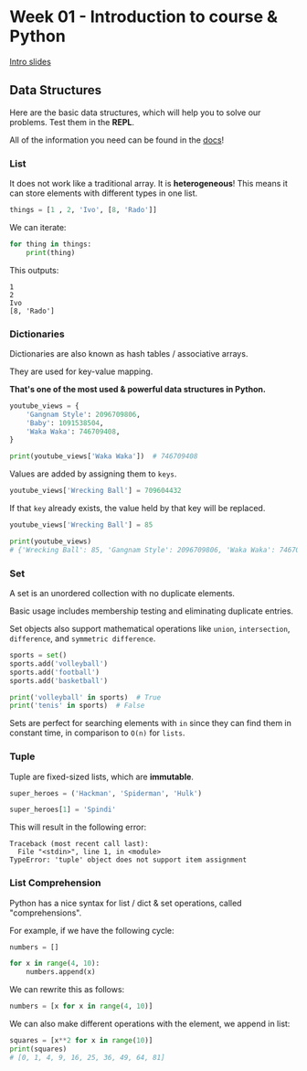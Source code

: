 # Week 01 - Introduction to course & Python

[Intro slides](https://slides.com/hackbulgaria/python101-9th-opening)

## Data Structures

Here are the basic data structures, which will help you to solve our problems. Test them in the **REPL**.

All of the information you need can be found in the [docs](https://docs.python.org/3.8/tutorial/datastructures.html#data-structures)!

### List

It does not work like a traditional array. It is **heterogeneous**! This means it can store elements with different types in one list.

```python
things = [1 , 2, 'Ivo', [8, 'Rado']]
```

We can iterate:

```python
for thing in things:
    print(thing)
```

This outputs:

```
1
2
Ivo
[8, 'Rado']
```

### Dictionaries

Dictionaries are also known as hash tables / associative arrays.

They are used for key-value mapping.

**That's one of the most used & powerful data structures in Python.**

```python
youtube_views = {
    'Gangnam Style': 2096709806,
    'Baby': 1091538504,
    'Waka Waka': 746709408,
}

print(youtube_views['Waka Waka'])  # 746709408
```

Values are added by assigning them to `keys`.

```python
youtube_views['Wrecking Ball'] = 709604432
```

If that `key` already exists, the value held by that key will be replaced.

```python
youtube_views['Wrecking Ball'] = 85

print(youtube_views)
# {'Wrecking Ball': 85, 'Gangnam Style': 2096709806, 'Waka Waka': 746709408, 'Baby': 1091538504}
```

### Set

A set is an unordered collection with no duplicate elements.

Basic usage includes membership testing and eliminating duplicate entries.

Set objects also support mathematical operations like `union`, `intersection`, `difference`, and `symmetric difference`.

```python
sports = set()
sports.add('volleyball')
sports.add('football')
sports.add('basketball')

print('volleyball' in sports)  # True
print('tenis' in sports)  # False
```

Sets are perfect for searching elements with `in` since they can find them in constant time, in comparison to `O(n)` for `lists`.

### Tuple

Tuple are fixed-sized lists, which are **immutable**.

```python
super_heroes = ('Hackman', 'Spiderman', 'Hulk')

super_heroes[1] = 'Spindi'
```

This will result in the following error:

```
Traceback (most recent call last):
  File "<stdin>", line 1, in <module>
TypeError: 'tuple' object does not support item assignment
```

### List Comprehension

Python has a nice syntax for list / dict & set operations, called "comprehensions".

For example, if we have the following cycle:

```python
numbers = []

for x in range(4, 10):
    numbers.append(x)
```

We can rewrite this as follows:

```python
numbers = [x for x in range(4, 10)]
```

We can also make different operations with the element, we append in list:

```python
squares = [x**2 for x in range(10)]
print(squares)
# [0, 1, 4, 9, 16, 25, 36, 49, 64, 81]
```
